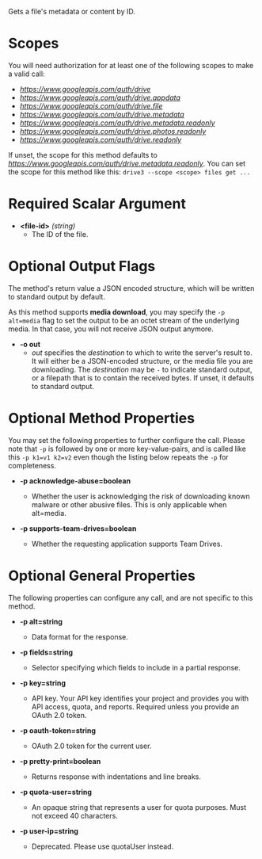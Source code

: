Gets a file&#39;s metadata or content by ID.
# Scopes

You will need authorization for at least one of the following scopes to make a valid call:

* *https://www.googleapis.com/auth/drive*
* *https://www.googleapis.com/auth/drive.appdata*
* *https://www.googleapis.com/auth/drive.file*
* *https://www.googleapis.com/auth/drive.metadata*
* *https://www.googleapis.com/auth/drive.metadata.readonly*
* *https://www.googleapis.com/auth/drive.photos.readonly*
* *https://www.googleapis.com/auth/drive.readonly*

If unset, the scope for this method defaults to *https://www.googleapis.com/auth/drive.metadata.readonly*.
You can set the scope for this method like this: `drive3 --scope <scope> files get ...`
# Required Scalar Argument
* **&lt;file-id&gt;** *(string)*
    - The ID of the file.

# Optional Output Flags

The method's return value a JSON encoded structure, which will be written to standard output by default.

As this method supports **media download**, you may specify the `-p alt=media` flag to set the output to be an octet stream of the underlying media. In that case, you will not receive JSON output anymore.

* **-o out**
    - *out* specifies the *destination* to which to write the server's result to.
      It will either be a JSON-encoded structure, or the media file you are downloading.
      The *destination* may be `-` to indicate standard output, or a filepath that is to contain the received bytes.
      If unset, it defaults to standard output.
# Optional Method Properties

You may set the following properties to further configure the call. Please note that `-p` is followed by one 
or more key-value-pairs, and is called like this `-p k1=v1 k2=v2` even though the listing below repeats the
`-p` for completeness.

* **-p acknowledge-abuse=boolean**
    - Whether the user is acknowledging the risk of downloading known malware or other abusive files. This is only applicable when alt=media.

* **-p supports-team-drives=boolean**
    - Whether the requesting application supports Team Drives.

# Optional General Properties

The following properties can configure any call, and are not specific to this method.

* **-p alt=string**
    - Data format for the response.

* **-p fields=string**
    - Selector specifying which fields to include in a partial response.

* **-p key=string**
    - API key. Your API key identifies your project and provides you with API access, quota, and reports. Required unless you provide an OAuth 2.0 token.

* **-p oauth-token=string**
    - OAuth 2.0 token for the current user.

* **-p pretty-print=boolean**
    - Returns response with indentations and line breaks.

* **-p quota-user=string**
    - An opaque string that represents a user for quota purposes. Must not exceed 40 characters.

* **-p user-ip=string**
    - Deprecated. Please use quotaUser instead.
